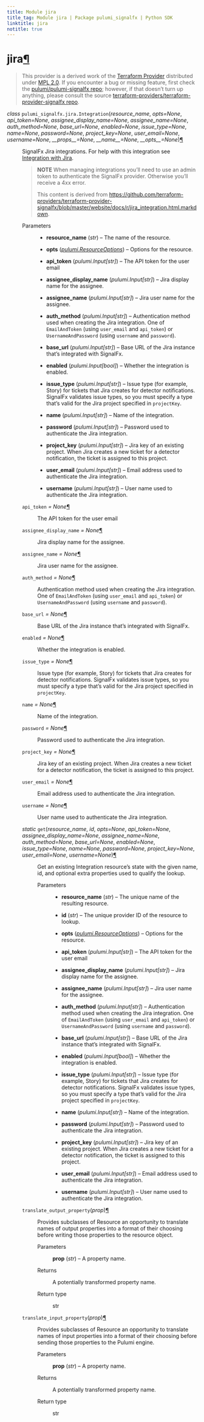 ```yaml
---
title: Module jira
title_tag: Module jira | Package pulumi_signalfx | Python SDK
linktitle: jira
notitle: true
---
```


<div class="section" id="jira">
<h1>jira<a class="headerlink" href="#jira" title="Permalink to this headline">¶</a></h1>
<blockquote>
<div><p>This provider is a derived work of the <a class="reference external" href="https://github.com/terraform-providers/terraform-provider-signalfx">Terraform Provider</a> distributed under
<a class="reference external" href="https://www.mozilla.org/en-US/MPL/2.0/">MPL 2.0</a>. If you encounter a bug or missing feature, first check the
<a class="reference external" href="https://github.com/pulumi/pulumi-signalfx/issues">pulumi/pulumi-signalfx repo</a>; however, if that doesn’t turn up
anything, please consult the source <a class="reference external" href="https://github.com/terraform-providers/terraform-provider-signalfx/issues">terraform-providers/terraform-provider-signalfx repo</a>.</p>
</div></blockquote>
<span class="target" id="module-pulumi_signalfx.jira"></span><dl class="class">
<dt id="pulumi_signalfx.jira.Integration">
<em class="property">class </em><code class="sig-prename descclassname">pulumi_signalfx.jira.</code><code class="sig-name descname">Integration</code><span class="sig-paren">(</span><em class="sig-param">resource_name</em>, <em class="sig-param">opts=None</em>, <em class="sig-param">api_token=None</em>, <em class="sig-param">assignee_display_name=None</em>, <em class="sig-param">assignee_name=None</em>, <em class="sig-param">auth_method=None</em>, <em class="sig-param">base_url=None</em>, <em class="sig-param">enabled=None</em>, <em class="sig-param">issue_type=None</em>, <em class="sig-param">name=None</em>, <em class="sig-param">password=None</em>, <em class="sig-param">project_key=None</em>, <em class="sig-param">user_email=None</em>, <em class="sig-param">username=None</em>, <em class="sig-param">__props__=None</em>, <em class="sig-param">__name__=None</em>, <em class="sig-param">__opts__=None</em><span class="sig-paren">)</span><a class="headerlink" href="#pulumi_signalfx.jira.Integration" title="Permalink to this definition">¶</a></dt>
<dd><p>SignalFx Jira integrations. For help with this integration see <a class="reference external" href="https://docs.signalfx.com/en/latest/admin-guide/integrate-notifications.html#integrate-with-jira">Integration with Jira</a>.</p>
<blockquote>
<div><p><strong>NOTE</strong> When managing integrations you’ll need to use an admin token to authenticate the SignalFx provider. Otherwise you’ll receive a 4xx error.</p>
<p>This content is derived from <a class="reference external" href="https://github.com/terraform-providers/terraform-provider-signalfx/blob/master/website/docs/r/jira_integration.html.markdown">https://github.com/terraform-providers/terraform-provider-signalfx/blob/master/website/docs/r/jira_integration.html.markdown</a>.</p>
</div></blockquote>
<dl class="field-list simple">
<dt class="field-odd">Parameters</dt>
<dd class="field-odd"><ul class="simple">
<li><p><strong>resource_name</strong> (<em>str</em>) – The name of the resource.</p></li>
<li><p><strong>opts</strong> (<a class="reference internal" href="../../pulumi/#pulumi.ResourceOptions" title="pulumi.ResourceOptions"><em>pulumi.ResourceOptions</em></a>) – Options for the resource.</p></li>
<li><p><strong>api_token</strong> (<em>pulumi.Input</em><em>[</em><em>str</em><em>]</em>) – The API token for the user email</p></li>
<li><p><strong>assignee_display_name</strong> (<em>pulumi.Input</em><em>[</em><em>str</em><em>]</em>) – Jira display name for the assignee.</p></li>
<li><p><strong>assignee_name</strong> (<em>pulumi.Input</em><em>[</em><em>str</em><em>]</em>) – Jira user name for the assignee.</p></li>
<li><p><strong>auth_method</strong> (<em>pulumi.Input</em><em>[</em><em>str</em><em>]</em>) – Authentication method used when creating the Jira integration. One of <code class="docutils literal notranslate"><span class="pre">EmailAndToken</span></code> (using <code class="docutils literal notranslate"><span class="pre">user_email</span></code> and <code class="docutils literal notranslate"><span class="pre">api_token</span></code>) or <code class="docutils literal notranslate"><span class="pre">UsernameAndPassword</span></code> (using <code class="docutils literal notranslate"><span class="pre">username</span></code> and <code class="docutils literal notranslate"><span class="pre">password</span></code>).</p></li>
<li><p><strong>base_url</strong> (<em>pulumi.Input</em><em>[</em><em>str</em><em>]</em>) – Base URL of the Jira instance that’s integrated with SignalFx.</p></li>
<li><p><strong>enabled</strong> (<em>pulumi.Input</em><em>[</em><em>bool</em><em>]</em>) – Whether the integration is enabled.</p></li>
<li><p><strong>issue_type</strong> (<em>pulumi.Input</em><em>[</em><em>str</em><em>]</em>) – Issue type (for example, Story) for tickets that Jira creates for detector notifications. SignalFx validates issue types, so you must specify a type that’s valid for the Jira project specified in <code class="docutils literal notranslate"><span class="pre">projectKey</span></code>.</p></li>
<li><p><strong>name</strong> (<em>pulumi.Input</em><em>[</em><em>str</em><em>]</em>) – Name of the integration.</p></li>
<li><p><strong>password</strong> (<em>pulumi.Input</em><em>[</em><em>str</em><em>]</em>) – Password used to authenticate the Jira integration.</p></li>
<li><p><strong>project_key</strong> (<em>pulumi.Input</em><em>[</em><em>str</em><em>]</em>) – Jira key of an existing project. When Jira creates a new ticket for a detector notification, the ticket is assigned to this project.</p></li>
<li><p><strong>user_email</strong> (<em>pulumi.Input</em><em>[</em><em>str</em><em>]</em>) – Email address used to authenticate the Jira integration.</p></li>
<li><p><strong>username</strong> (<em>pulumi.Input</em><em>[</em><em>str</em><em>]</em>) – User name used to authenticate the Jira integration.</p></li>
</ul>
</dd>
</dl>
<dl class="attribute">
<dt id="pulumi_signalfx.jira.Integration.api_token">
<code class="sig-name descname">api_token</code><em class="property"> = None</em><a class="headerlink" href="#pulumi_signalfx.jira.Integration.api_token" title="Permalink to this definition">¶</a></dt>
<dd><p>The API token for the user email</p>
</dd></dl>

<dl class="attribute">
<dt id="pulumi_signalfx.jira.Integration.assignee_display_name">
<code class="sig-name descname">assignee_display_name</code><em class="property"> = None</em><a class="headerlink" href="#pulumi_signalfx.jira.Integration.assignee_display_name" title="Permalink to this definition">¶</a></dt>
<dd><p>Jira display name for the assignee.</p>
</dd></dl>

<dl class="attribute">
<dt id="pulumi_signalfx.jira.Integration.assignee_name">
<code class="sig-name descname">assignee_name</code><em class="property"> = None</em><a class="headerlink" href="#pulumi_signalfx.jira.Integration.assignee_name" title="Permalink to this definition">¶</a></dt>
<dd><p>Jira user name for the assignee.</p>
</dd></dl>

<dl class="attribute">
<dt id="pulumi_signalfx.jira.Integration.auth_method">
<code class="sig-name descname">auth_method</code><em class="property"> = None</em><a class="headerlink" href="#pulumi_signalfx.jira.Integration.auth_method" title="Permalink to this definition">¶</a></dt>
<dd><p>Authentication method used when creating the Jira integration. One of <code class="docutils literal notranslate"><span class="pre">EmailAndToken</span></code> (using <code class="docutils literal notranslate"><span class="pre">user_email</span></code> and <code class="docutils literal notranslate"><span class="pre">api_token</span></code>) or <code class="docutils literal notranslate"><span class="pre">UsernameAndPassword</span></code> (using <code class="docutils literal notranslate"><span class="pre">username</span></code> and <code class="docutils literal notranslate"><span class="pre">password</span></code>).</p>
</dd></dl>

<dl class="attribute">
<dt id="pulumi_signalfx.jira.Integration.base_url">
<code class="sig-name descname">base_url</code><em class="property"> = None</em><a class="headerlink" href="#pulumi_signalfx.jira.Integration.base_url" title="Permalink to this definition">¶</a></dt>
<dd><p>Base URL of the Jira instance that’s integrated with SignalFx.</p>
</dd></dl>

<dl class="attribute">
<dt id="pulumi_signalfx.jira.Integration.enabled">
<code class="sig-name descname">enabled</code><em class="property"> = None</em><a class="headerlink" href="#pulumi_signalfx.jira.Integration.enabled" title="Permalink to this definition">¶</a></dt>
<dd><p>Whether the integration is enabled.</p>
</dd></dl>

<dl class="attribute">
<dt id="pulumi_signalfx.jira.Integration.issue_type">
<code class="sig-name descname">issue_type</code><em class="property"> = None</em><a class="headerlink" href="#pulumi_signalfx.jira.Integration.issue_type" title="Permalink to this definition">¶</a></dt>
<dd><p>Issue type (for example, Story) for tickets that Jira creates for detector notifications. SignalFx validates issue types, so you must specify a type that’s valid for the Jira project specified in <code class="docutils literal notranslate"><span class="pre">projectKey</span></code>.</p>
</dd></dl>

<dl class="attribute">
<dt id="pulumi_signalfx.jira.Integration.name">
<code class="sig-name descname">name</code><em class="property"> = None</em><a class="headerlink" href="#pulumi_signalfx.jira.Integration.name" title="Permalink to this definition">¶</a></dt>
<dd><p>Name of the integration.</p>
</dd></dl>

<dl class="attribute">
<dt id="pulumi_signalfx.jira.Integration.password">
<code class="sig-name descname">password</code><em class="property"> = None</em><a class="headerlink" href="#pulumi_signalfx.jira.Integration.password" title="Permalink to this definition">¶</a></dt>
<dd><p>Password used to authenticate the Jira integration.</p>
</dd></dl>

<dl class="attribute">
<dt id="pulumi_signalfx.jira.Integration.project_key">
<code class="sig-name descname">project_key</code><em class="property"> = None</em><a class="headerlink" href="#pulumi_signalfx.jira.Integration.project_key" title="Permalink to this definition">¶</a></dt>
<dd><p>Jira key of an existing project. When Jira creates a new ticket for a detector notification, the ticket is assigned to this project.</p>
</dd></dl>

<dl class="attribute">
<dt id="pulumi_signalfx.jira.Integration.user_email">
<code class="sig-name descname">user_email</code><em class="property"> = None</em><a class="headerlink" href="#pulumi_signalfx.jira.Integration.user_email" title="Permalink to this definition">¶</a></dt>
<dd><p>Email address used to authenticate the Jira integration.</p>
</dd></dl>

<dl class="attribute">
<dt id="pulumi_signalfx.jira.Integration.username">
<code class="sig-name descname">username</code><em class="property"> = None</em><a class="headerlink" href="#pulumi_signalfx.jira.Integration.username" title="Permalink to this definition">¶</a></dt>
<dd><p>User name used to authenticate the Jira integration.</p>
</dd></dl>

<dl class="method">
<dt id="pulumi_signalfx.jira.Integration.get">
<em class="property">static </em><code class="sig-name descname">get</code><span class="sig-paren">(</span><em class="sig-param">resource_name</em>, <em class="sig-param">id</em>, <em class="sig-param">opts=None</em>, <em class="sig-param">api_token=None</em>, <em class="sig-param">assignee_display_name=None</em>, <em class="sig-param">assignee_name=None</em>, <em class="sig-param">auth_method=None</em>, <em class="sig-param">base_url=None</em>, <em class="sig-param">enabled=None</em>, <em class="sig-param">issue_type=None</em>, <em class="sig-param">name=None</em>, <em class="sig-param">password=None</em>, <em class="sig-param">project_key=None</em>, <em class="sig-param">user_email=None</em>, <em class="sig-param">username=None</em><span class="sig-paren">)</span><a class="headerlink" href="#pulumi_signalfx.jira.Integration.get" title="Permalink to this definition">¶</a></dt>
<dd><p>Get an existing Integration resource’s state with the given name, id, and optional extra
properties used to qualify the lookup.</p>
<dl class="field-list simple">
<dt class="field-odd">Parameters</dt>
<dd class="field-odd"><ul class="simple">
<li><p><strong>resource_name</strong> (<em>str</em>) – The unique name of the resulting resource.</p></li>
<li><p><strong>id</strong> (<em>str</em>) – The unique provider ID of the resource to lookup.</p></li>
<li><p><strong>opts</strong> (<a class="reference internal" href="../../pulumi/#pulumi.ResourceOptions" title="pulumi.ResourceOptions"><em>pulumi.ResourceOptions</em></a>) – Options for the resource.</p></li>
<li><p><strong>api_token</strong> (<em>pulumi.Input</em><em>[</em><em>str</em><em>]</em>) – The API token for the user email</p></li>
<li><p><strong>assignee_display_name</strong> (<em>pulumi.Input</em><em>[</em><em>str</em><em>]</em>) – Jira display name for the assignee.</p></li>
<li><p><strong>assignee_name</strong> (<em>pulumi.Input</em><em>[</em><em>str</em><em>]</em>) – Jira user name for the assignee.</p></li>
<li><p><strong>auth_method</strong> (<em>pulumi.Input</em><em>[</em><em>str</em><em>]</em>) – Authentication method used when creating the Jira integration. One of <code class="docutils literal notranslate"><span class="pre">EmailAndToken</span></code> (using <code class="docutils literal notranslate"><span class="pre">user_email</span></code> and <code class="docutils literal notranslate"><span class="pre">api_token</span></code>) or <code class="docutils literal notranslate"><span class="pre">UsernameAndPassword</span></code> (using <code class="docutils literal notranslate"><span class="pre">username</span></code> and <code class="docutils literal notranslate"><span class="pre">password</span></code>).</p></li>
<li><p><strong>base_url</strong> (<em>pulumi.Input</em><em>[</em><em>str</em><em>]</em>) – Base URL of the Jira instance that’s integrated with SignalFx.</p></li>
<li><p><strong>enabled</strong> (<em>pulumi.Input</em><em>[</em><em>bool</em><em>]</em>) – Whether the integration is enabled.</p></li>
<li><p><strong>issue_type</strong> (<em>pulumi.Input</em><em>[</em><em>str</em><em>]</em>) – Issue type (for example, Story) for tickets that Jira creates for detector notifications. SignalFx validates issue types, so you must specify a type that’s valid for the Jira project specified in <code class="docutils literal notranslate"><span class="pre">projectKey</span></code>.</p></li>
<li><p><strong>name</strong> (<em>pulumi.Input</em><em>[</em><em>str</em><em>]</em>) – Name of the integration.</p></li>
<li><p><strong>password</strong> (<em>pulumi.Input</em><em>[</em><em>str</em><em>]</em>) – Password used to authenticate the Jira integration.</p></li>
<li><p><strong>project_key</strong> (<em>pulumi.Input</em><em>[</em><em>str</em><em>]</em>) – Jira key of an existing project. When Jira creates a new ticket for a detector notification, the ticket is assigned to this project.</p></li>
<li><p><strong>user_email</strong> (<em>pulumi.Input</em><em>[</em><em>str</em><em>]</em>) – Email address used to authenticate the Jira integration.</p></li>
<li><p><strong>username</strong> (<em>pulumi.Input</em><em>[</em><em>str</em><em>]</em>) – User name used to authenticate the Jira integration.</p></li>
</ul>
</dd>
</dl>
</dd></dl>

<dl class="method">
<dt id="pulumi_signalfx.jira.Integration.translate_output_property">
<code class="sig-name descname">translate_output_property</code><span class="sig-paren">(</span><em class="sig-param">prop</em><span class="sig-paren">)</span><a class="headerlink" href="#pulumi_signalfx.jira.Integration.translate_output_property" title="Permalink to this definition">¶</a></dt>
<dd><p>Provides subclasses of Resource an opportunity to translate names of output properties
into a format of their choosing before writing those properties to the resource object.</p>
<dl class="field-list simple">
<dt class="field-odd">Parameters</dt>
<dd class="field-odd"><p><strong>prop</strong> (<em>str</em>) – A property name.</p>
</dd>
<dt class="field-even">Returns</dt>
<dd class="field-even"><p>A potentially transformed property name.</p>
</dd>
<dt class="field-odd">Return type</dt>
<dd class="field-odd"><p>str</p>
</dd>
</dl>
</dd></dl>

<dl class="method">
<dt id="pulumi_signalfx.jira.Integration.translate_input_property">
<code class="sig-name descname">translate_input_property</code><span class="sig-paren">(</span><em class="sig-param">prop</em><span class="sig-paren">)</span><a class="headerlink" href="#pulumi_signalfx.jira.Integration.translate_input_property" title="Permalink to this definition">¶</a></dt>
<dd><p>Provides subclasses of Resource an opportunity to translate names of input properties into
a format of their choosing before sending those properties to the Pulumi engine.</p>
<dl class="field-list simple">
<dt class="field-odd">Parameters</dt>
<dd class="field-odd"><p><strong>prop</strong> (<em>str</em>) – A property name.</p>
</dd>
<dt class="field-even">Returns</dt>
<dd class="field-even"><p>A potentially transformed property name.</p>
</dd>
<dt class="field-odd">Return type</dt>
<dd class="field-odd"><p>str</p>
</dd>
</dl>
</dd></dl>

</dd></dl>

</div>
